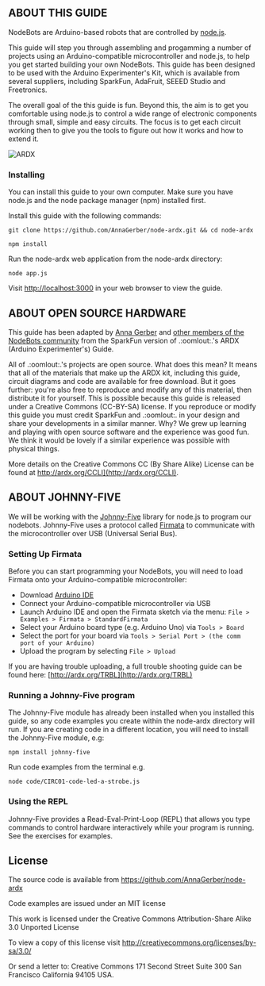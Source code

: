 <a id="intro"></a>
## ABOUT THIS GUIDE

NodeBots are Arduino-based robots that are controlled by [node.js](http://nodejs.org/). 

This guide will step you through assembling and progamming a number of projects using an Arduino-compatible microcontroller and node.js, to help you get started building your own NodeBots. This guide has been designed to be used with the Arduino Experimenter's Kit, which is available from several suppliers, including SparkFun, AdaFruit, SEEED Studio and Freetronics.

The overall goal of the this guide is fun. Beyond this, the aim is to get you comfortable using node.js to control a wide range of electronic components through small, simple and easy circuits. The focus is to get each circuit working then to give you the tools to figure out how it works and how to extend it. 

![ARDX](/images/ARDX-cover.jpg "ARDX")

<a id="installing"></a>
### Installing

You can install this guide to your own computer. Make sure you have node.js and the node package manager (npm) installed first.

Install this guide with the following commands:

`git clone https://github.com/AnnaGerber/node-ardx.git && cd node-ardx`

`npm install`


Run the node-ardx web application from the node-ardx directory:

`node app.js`

Visit [http://localhost:3000](http://localhost:3000) in your web browser to view the guide.

<a id="openhardware"></a>
## ABOUT OPEN SOURCE HARDWARE

This guide has been adapted by [Anna Gerber](https://github.com/AnnaGerber) and [other members of the NodeBots community](https://github.com/AnnaGerber/node-ardx/graphs/contributors) from the SparkFun version of .:oomlout:.'s ARDX (Arduino Experimenter's) Guide.

All of .:oomlout:.'s projects are open source. What does this mean? It means that all of the materials that make up the ARDX kit, including this guide, circuit diagrams and code are available for free download. But it goes further: you're also free to reproduce and modify any of this material, then distribute it for yourself. This is possible because this guide is released under a Creative Commons (CC-BY-SA) license. If you reproduce or modify this guide you must credit SparkFun and .:oomlout:. in your design and share your developments in a similar manner. Why? We grew up learning and playing with open source software and the experience was good fun. We think it would be lovely if a similar experience was possible with physical things.

More details on the Creative Commons CC (By Share Alike) License can be found at http://ardx.org/CCLI](http://ardx.org/CCLI).

<a id="j5"></a>
## ABOUT JOHNNY-FIVE

We will be working with the [Johnny-Five](https://npmjs.org/package/johnny-five) library for node.js to program our nodebots. Johnny-Five uses a protocol called [Firmata](http://firmata.org/wiki/Main_Page) to communicate with the microcontroller over USB (Universal Serial Bus).

<a id="firmata"></a>
### Setting Up Firmata

Before you can start programming your NodeBots, you will need to load Firmata onto your Arduino-compatible microcontroller:

* Download [Arduino IDE](http://arduino.cc/en/main/software)
* Connect your Arduino-compatible microcontroller via USB
* Launch Arduino IDE and open the Firmata sketch via the menu: `File > Examples > Firmata > StandardFirmata`
* Select your Arduino board type (e.g. Arduino Uno) via `Tools > Board`
* Select the port for your board via `Tools > Serial Port > (the comm port of your Arduino)`
* Upload the program by selecting `File > Upload`

If you are having trouble uploading, a full trouble shooting guide can be found here: [http://ardx.org/TRBL](http://ardx.org/TRBL)

<a id="running"></a>
### Running a Johnny-Five program

The Johnny-Five module has already been installed when you installed this guide, so any code examples you create within the node-ardx directory will run. If you are creating code in a different location, you will need to install the Johnny-Five module, e.g:

`npm install johnny-five`

Run code examples from the terminal e.g.

`node code/CIRC01-code-led-a-strobe.js`

<a id="repl"></a>
### Using the REPL

Johnny-Five provides a Read-Eval-Print-Loop (REPL) that allows you type commands to control hardware interactively while your program is running. See the exercises for examples.

## License

The source code is available from https://github.com/AnnaGerber/node-ardx

Code examples are issued under an MIT license

This work is licensed under the Creative Commons Attribution-Share Alike 3.0 Unported License

To view a copy of this license visit http://creativecommons.org/licenses/by-sa/3.0/

Or send a letter to: Creative Commons<COMMA> 171 Second Street<COMMA> Suite 300<COMMA> San Francisco<COMMA> California 94105<COMMA> USA.
